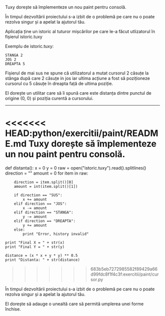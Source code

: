 Tuxy dorește să împlementeze un nou paint pentru consolă.

În timpul dezvoltării proiectului s-a izbit de o problemă
pe care nu o poate rezolva singur și a apelat la ajutorul tău.

Aplicația ține un istoric al tuturor mișcărilor pe care le-a
făcut utlizatorul în fișierul istoric.tuxy

Exemplu de istoric.tuxy:

```
STANGA 2
JOS 2
DREAPTA 5
```

Fișierul de mai sus ne spune că utilizatorul a mutat cursorul
2 căsuțe la stânga după care 2 căsuțe in jos iar ultima acțiune
a fost să poziționeze cursorul cu 5 căsuțe în dreapta față de
ultima poziție.

El dorește un utilitar care să îi spună care este distanța dintre
punctul de origine (0, 0) și poziția curentă a cursorului.

---

<<<<<<< HEAD:python/exercitii/paint/README.md
Tuxy dorește să împlementeze un nou paint pentru consolă.
=======
def distanta():
    x = 0
    y = 0
    raw = open("istoric.tuxy").read().splitlines()
    direction = ""
    amount = 0
    for item in raw:

        direction = item.split()[0]
        amount = int(item.split()[1])

        if direction == "SUS":
            x += amount
        elif direction == "JOS":
            x -= amount
        elif direction == "STANGA":
            y -= amount
        elif direction == "DREAPTA":
            y += amount
        else:
            print "Error, history invalid"

    print "Final X = " + str(x)
    print "Final Y = " + str(y)

    distance = (x * x + y * y) ** 0.5
    print "Distanta: " + str(distance)
>>>>>>> 683b5eb7272985582f89429a66d99fdc8f1f4c3f:exercitii/paint/cursor.py

În timpul dezvoltării proiectului s-a izbit de o problemă
pe care nu o poate rezolva singur și a apelat la ajutorul tău.

El dorește să adauge o unealtă care să permită umplerea unei
forme închise.
